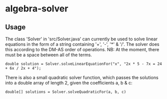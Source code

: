 # algebra-solver

## Usage ##

The class 'Solver' in 'src/Solver.java' can currently be used to solve linear equations in the form of a string containing '+', '-', '*' & '/'.  The solver does this according to the DM-AS order of operations.
NB: At the moment, there must be a space between all of the terms.

`double solution = Solver.solveLinearEquationFor("x", "2x * 5 - 7x = 24 + 6x / 2x + 4");`

There is also a small quadratic solver function, which passes the solutions into a double array of length 2, given the coefficients a, b & c:

`double[] solutions = Solver.solveQuadraticFor(a, b, c)`

